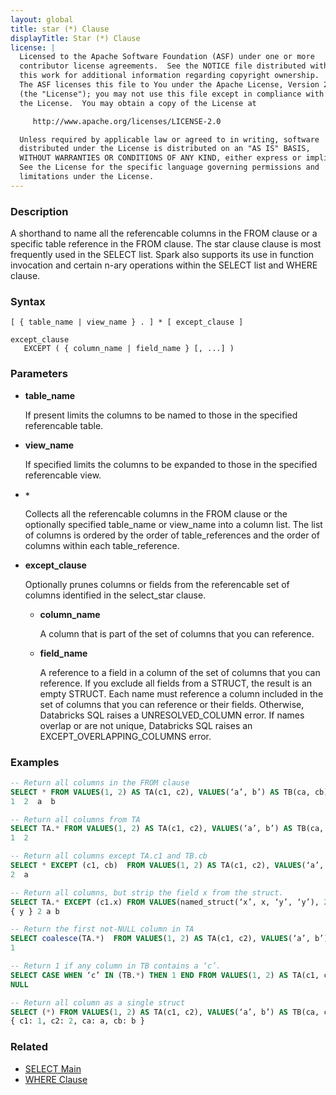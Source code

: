 ```yaml
---
layout: global
title: star (*) Clause
displayTitle: Star (*) Clause
license: |
  Licensed to the Apache Software Foundation (ASF) under one or more
  contributor license agreements.  See the NOTICE file distributed with
  this work for additional information regarding copyright ownership.
  The ASF licenses this file to You under the Apache License, Version 2.0
  (the "License"); you may not use this file except in compliance with
  the License.  You may obtain a copy of the License at

     http://www.apache.org/licenses/LICENSE-2.0

  Unless required by applicable law or agreed to in writing, software
  distributed under the License is distributed on an "AS IS" BASIS,
  WITHOUT WARRANTIES OR CONDITIONS OF ANY KIND, either express or implied.
  See the License for the specific language governing permissions and
  limitations under the License.
---
```


### Description

A shorthand to name all the referencable columns in the FROM clause or a specific table reference in the FROM clause.
The star clause clause is most frequently used in the SELECT list.
Spark also supports its use in function invocation and certain n-ary operations within the SELECT list and WHERE clause.

### Syntax

```
[ { table_name | view_name } . ] * [ except_clause ]

except_clause
   EXCEPT ( { column_name | field_name } [, ...] )
```

### Parameters

* **table_name**

  If present limits the columns to be named to those in the specified referencable table.

* **view_name**

  If specified limits the columns to be expanded to those in the specified referencable view.

* **`*`**

  Collects all the referencable columns in the FROM clause or the optionally specified table_name or view_name into a column list.
  The list of columns is ordered by the order of table_references and the order of columns within each table_reference.

* **except_clause**

  Optionally prunes columns or fields from the referencable set of columns identified in the select_star clause.

  * **column_name**

    A column that is part of the set of columns that you can reference.

  * **field_name**

    A reference to a field in a column of the set of columns that you can reference.
    If you exclude all fields from a STRUCT, the result is an empty STRUCT.
    Each name must reference a column included in the set of columns that you can reference or their fields.
    Otherwise, Databricks SQL raises a UNRESOLVED_COLUMN error. If names overlap or are not unique, Databricks SQL raises an EXCEPT_OVERLAPPING_COLUMNS error.

### Examples

```sql
-- Return all columns in the FROM clause
SELECT * FROM VALUES(1, 2) AS TA(c1, c2), VALUES(‘a’, b’) AS TB(ca, cb);
1  2  a  b

-- Return all columns from TA
SELECT TA.* FROM VALUES(1, 2) AS TA(c1, c2), VALUES(‘a’, b’) AS TB(ca, cb);
1  2

-- Return all columns except TA.c1 and TB.cb
SELECT * EXCEPT (c1, cb)  FROM VALUES(1, 2) AS TA(c1, c2), VALUES(‘a’, b’) AS TB(ca, cb);
2  a

-- Return all columns, but strip the field x from the struct.
SELECT TA.* EXCEPT (c1.x) FROM VALUES(named_struct(‘x’, x, ‘y’, ‘y’), 2) AS (c1, c2), VALUES(‘a’, b’) AS TB(ca, cb);
{ y } 2 a b

-- Return the first not-NULL column in TA
SELECT coalesce(TA.*)  FROM VALUES(1, 2) AS TA(c1, c2), VALUES(‘a’, b’) AS TB(ca, cb);
1

-- Return 1 if any column in TB contains a ‘c’.
SELECT CASE WHEN ‘c’ IN (TB.*) THEN 1 END FROM VALUES(1, 2) AS TA(c1, c2), VALUES(‘a’, b’) AS TB(ca, cb);
NULL

-- Return all column as a single struct
SELECT (*) FROM VALUES(1, 2) AS TA(c1, c2), VALUES(‘a’, b’) AS TB(ca, cb);
{ c1: 1, c2: 2, ca: a, cb: b }
```

### Related

* [SELECT Main](sql-ref-syntax-qry-select.html)
* [WHERE Clause](sql-ref-syntax-qry-select-where.html)
